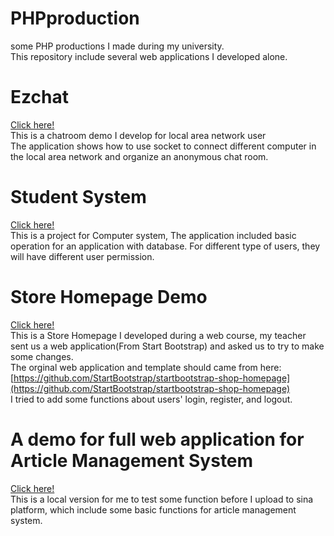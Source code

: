 # PHPproduction
some PHP productions I made during my university.   
This repository include several web applications I developed alone.   

# Ezchat   
[Click here!](./ezchat)   
This is a chatroom demo I develop for local area network user   
The application shows how to use socket to connect different computer in the local area network and organize an anonymous chat room.   

# Student System   
[Click here!](./studentsystem)   
This is a project for Computer system, 
The application included basic operation for an application with database. For different type of users, they will have different user permission.

# Store Homepage Demo   
[Click here!](./mydemo_v1)   
This is a Store Homepage I developed during a web course, my teacher sent us a web application(From Start Bootstrap) and asked us to try to make some changes.   
The orginal web application and template should came from here:[https://github.com/StartBootstrap/startbootstrap-shop-homepage](https://github.com/StartBootstrap/startbootstrap-shop-homepage)   
I tried to add some functions about users' login, register, and logout.   

# A demo for full web application for Article Management System   
[Click here!](./PHPdemo)   
This is a local version for me to test some function before I upload to sina platform, which include some basic functions for article management system.   
